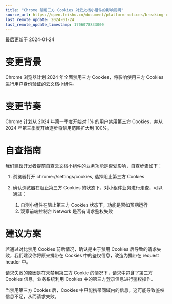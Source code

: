 ```yaml
---
title: "Chrome 禁用三方 Cookies 对云文档小组件的影响说明"
source_url: https://open.feishu.cn/document/platform-notices/breaking-change/chrome-disabling-third-party-cookies-on-document-widgets
last_remote_update: 2024-01-24
last_remote_update_timestamp: 1706078833000
---
```

最后更新于 2024-01-24

# 变更背景

Chrome 浏览器计划 2024 年全面禁用三方 Cookies，将影响使用三方 Cookies 进行用户身份验证的云文档小组件。

# 变更节奏

Chrome 计划从 2024 年第一季度开始对 1% 的用户禁用第三方 Cookies，并从 2024 年第三季度开始逐步将禁用范围扩大到 100%。

# 自查指南

我们建议开发者提前自查云文档小组件的业务功能是否受影响，自查步骤如下：

1. 浏览器打开 chrome://settings/cookies, 选择阻止第三方 Cookies

2. 确认浏览器在阻止第三方 Cookies 的状态下，对小组件业务进行走查，可以通过：
    1. 自测小组件在阻止第三方 Cookies 状态下，功能是否如预期运行
    1. 观察前端控制台 Network 是否有请求鉴权失败

# 建议方案

若通过对比禁用 Cookies 前后情况，确认是由于禁用 Cookies 后导致的请求失败，我们建议你将原来携带在 Cookies 中的鉴权信息，改造为携带在 request header 中。

请求失败的原因是在未禁用第三方 Cookie 的情况下，请求中包含了第三方 Cookies 信息，业务系统利用 Cookies 中的第三方登录信息进行鉴权操作。

当禁用第三方 Cookies 后，Cookies 中只能携带同域内的信息，这可能导致鉴权信息不足，从而请求失败。

